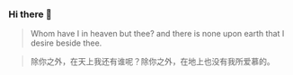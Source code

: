 ### Hi there 👋

> Whom have I in heaven but thee? and there is none upon earth that I desire beside thee.

> 除你之外，在天上我还有谁呢？除你之外，在地上也没有我所爱慕的。



<!--
**luoxufeiyan/luoxufeiyan** is a ✨ _special_ ✨ repository because its `README.md` (this file) appears on your GitHub profile.

Here are some ideas to get you started:

- 🔭 I’m currently working on ...
- 🌱 I’m currently learning ...
- 👯 I’m looking to collaborate on ...
- 🤔 I’m looking for help with ...
- 💬 Ask me about ...
- 📫 How to reach me: ...
- 😄 Pronouns: ...
- ⚡ Fun fact: ...
-->
